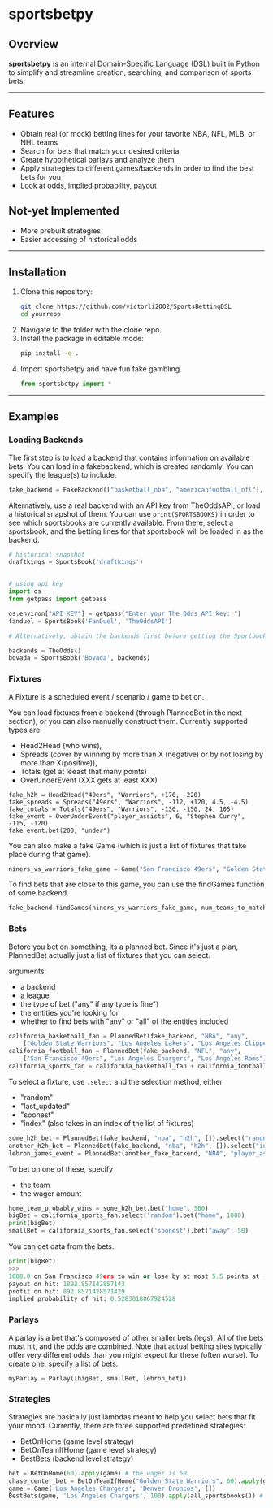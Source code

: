 # sportsbetpy

## Overview

**sportsbetpy** is an internal Domain-Specific Language (DSL) built in Python to simplify and streamline creation, searching, and comparison of sports bets. 

---

## Features

- Obtain real (or mock) betting lines for your favorite NBA, NFL, MLB, or NHL teams
- Search for bets that match your desired criteria
- Create hypothetical parlays and analyze them
- Apply strategies to different games/backends in order to find the best bets for you
- Look at odds, implied probability, payout

## Not-yet Implemented

- More prebuilt strategies
- Easier accessing of historical odds

---

## Installation

1. Clone this repository:
   ```bash
   git clone https://github.com/victorli2002/SportsBettingDSL
   cd yourrepo

2. Navigate to the folder with the clone repo.
3. Install the package in editable mode:
   ```bash
   pip install -e .
4. Import sportsbetpy and have fun fake gambling.
   ```python
   from sportsbetpy import *

---

## Examples

### Loading Backends

The first step is to load a backend that contains information on available bets. 
You can load in a fakebackend, which is created randomly. You can specify the league(s) to include.
```python
fake_backend = FakeBackend(["basketball_nba", "americanfootball_nfl"], seed=57)
```

Alternatively, use a real backend with an API key from TheOddsAPI, or load a historical snapshot of them.
You can use `print(SPORTSBOOKS)` in order to see which sportsbooks are currently available.
From there, select a sportsbook, and the betting lines for that sportsbook will be loaded in as the backend.
```python
# historical snapshot
draftkings = SportsBook('draftkings')


# using api key
import os
from getpass import getpass

os.environ["API_KEY"] = getpass("Enter your The Odds API key: ")
fanduel = SportsBook('FanDuel', 'TheOddsAPI')

# Alternatively, obtain the backends first before getting the Sportbook.

backends = TheOdds()
bovada = SportsBook('Bovada', backends)
```

### Fixtures

A Fixture is a scheduled event / scenario / game to bet on. 

You can load fixtures from a backend (through PlannedBet in the next section), or you can also manually construct them.
Currently supported types are 
- Head2Head (who wins), 
- Spreads (cover by winning by more than X (negative) or by not losing by more than X(positive)), 
- Totals (get at leeast that many points)
- OverUnderEvent (XXX gets at least XXX)

```
fake_h2h = Head2Head("49ers", "Warriors", +170, -220)
fake_spreads = Spreads("49ers", "Warriors", -112, +120, 4.5, -4.5)
fake_totals = Totals("49ers", "Warriors", -130, -150, 24, 105)
fake_event = OverUnderEvent("player_assists", 6, "Stephen Curry", -115, -120)
fake_event.bet(200, "under")
```

You can also make a fake Game (which is just a list of fixtures that take place during that game).
```python
niners_vs_warriors_fake_game = Game("San Francisco 49ers", "Golden State Warriors", [fake_h2h, fake_spreads, fake_totals, fake_event])
```

To find bets that are close to this game, you can use the findGames function of some backend.
```python
fake_backend.findGames(niners_vs_warriors_fake_game, num_teams_to_match = 1)
```

### Bets

Before you bet on something, its a planned bet.
Since it's just a plan, PlannedBet actually just a list of fixtures that you can select.

arguments:
- a backend
- a league
- the type of bet  ("any" if any type is fine")
- the entities you're looking for
- whether to find bets with "any" or "all" of the entities included
```python
california_basketball_fan = PlannedBet(fake_backend, "NBA", "any", 
    ["Golden State Warriors", "Los Angeles Lakers", "Los Angeles Clippers", "Sacramento Kings"], "any")
california_football_fan = PlannedBet(fake_backend, "NFL", "any", 
    ["San Francisco 49ers", "Los Angeles Chargers", "Los Angeles Rams"], "any")
california_sports_fan = california_basketball_fan + california_football_fan
```

To select a fixture, use `.select` and the selection method, either
- "random"
- "last_updated"
- "soonest"
- "index" (also takes in an index of the list of fixtures)
```python
some_h2h_bet = PlannedBet(fake_backend, "nba", "h2h", []).select("random")
another_h2h_bet = PlannedBet(fake_backend, "nba", "h2h", []).select("index", -1)
lebron_james_event = PlannedBet(another_fake_backend, "NBA", "player_assists", ["Lebron James"], "all")
```

To bet on one of these, specify 
- the team
- the wager amount
```python
home_team_probably_wins = some_h2h_bet.bet("home", 500)
bigBet = california_sports_fan.select('random').bet("home", 1000)
print(bigBet)
smallBet = california_sports_fan.select('soonest').bet("away", 50)
```

You can get data from the bets.
```python
print(bigBet)
>>>
1000.0 on San Francisco 49ers to win or lose by at most 5.5 points at -112 odds
payout on hit: 1892.857142857143
profit on hit: 892.8571428571429
implied probability of hit: 0.5283018867924528
```

### Parlays

A parlay is a bet that's composed of other smaller bets (legs). All of the bets must hit, and the odds are combined.
Note that actual betting sites typically offer very different odds than you might expect for these (often worse).
To create one, specify a list of bets.
```python
myParlay = Parlay([bigBet, smallBet, lebron_bet])
```

### Strategies

Strategies are basically just lambdas meant to help you select bets that fit your mood. Currently, there are three supported predefined strategies:
- BetOnHome (game level strategy)
- BetOnTeamIfHome (game level strategy)
- BestBets (backend level strategy)
```python
bet = BetOnHome(60).apply(game) # the wager is 60
chase_center_bet = BetOnTeamIfHome("Golden State Warriors", 60).apply(game): # the wager is 60
game = Game('Los Angeles Chargers', 'Denver Broncos', [])
BestBets(game, 'Los Angeles Chargers', 100).apply(all_sportsbooks()) # pick the best bets in favor of the Chargers for this game from all sportsbooks
```

